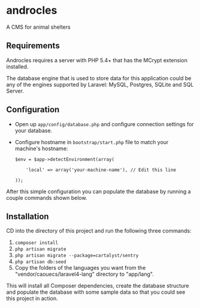 androcles
=========

A CMS for animal shelters


Requirements
------------

Androcles requires a server with PHP 5.4+ that has the MCrypt extension installed.

The database engine that is used to store data for this application could be any of the engines supported by Laravel: MySQL, Postgres, SQLite and SQL Server.


Configuration
-------------

- Open up `app/config/database.php` and configure connection settings for your database.
- Configure hostname in `bootstrap/start.php` file to match your machine's hostname:

    ```
    $env = $app->detectEnvironment(array(

        'local' => array('your-machine-name'), // Edit this line

    ));
    ```

After this simple configuration you can populate the database by running a couple commands shown below.


Installation
------------

CD into the directory of this project and run the following three commands:

1. `composer install`
2. `php artisan migrate`
3. `php artisan migrate --package=cartalyst/sentry`
4. `php artisan db:seed`
5. Copy the folders of the languages you want from the "vendor/caouecs/laravel4-lang" directory to "app/lang".

This will install all Composer dependencies, create the database structure and populate the database with some sample data so that you could see this project in action.
